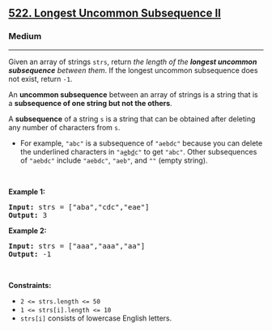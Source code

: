 <h2><a href="https://leetcode.com/problems/longest-uncommon-subsequence-ii/">522. Longest Uncommon Subsequence II</a></h2><h3>Medium</h3><hr><div><p>Given an array of strings <code>strs</code>, return <em>the length of the <strong>longest uncommon subsequence</strong> between them</em>. If the longest uncommon subsequence does not exist, return <code>-1</code>.</p>

<p>An <strong>uncommon subsequence</strong> between an array of strings is a string that is a <strong>subsequence of one string but not the others</strong>.</p>

<p>A <strong>subsequence</strong> of a string <code>s</code> is a string that can be obtained after deleting any number of characters from <code>s</code>.</p>

<ul>
	<li>For example, <code>"abc"</code> is a subsequence of <code>"aebdc"</code> because you can delete the underlined characters in <code>"a<u>e</u>b<u>d</u>c"</code> to get <code>"abc"</code>. Other subsequences of <code>"aebdc"</code> include <code>"aebdc"</code>, <code>"aeb"</code>, and <code>""</code> (empty string).</li>
</ul>

<p>&nbsp;</p>
<p><strong>Example 1:</strong></p>
<pre><strong>Input:</strong> strs = ["aba","cdc","eae"]
<strong>Output:</strong> 3
</pre><p><strong>Example 2:</strong></p>
<pre><strong>Input:</strong> strs = ["aaa","aaa","aa"]
<strong>Output:</strong> -1
</pre>
<p>&nbsp;</p>
<p><strong>Constraints:</strong></p>

<ul>
	<li><code>2 &lt;= strs.length &lt;= 50</code></li>
	<li><code>1 &lt;= strs[i].length &lt;= 10</code></li>
	<li><code>strs[i]</code> consists of lowercase English letters.</li>
</ul>
</div>